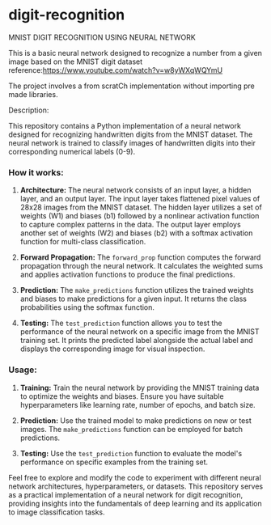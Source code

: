# digit-recognition
MNIST DIGIT RECOGNITION USING NEURAL NETWORK


This is a basic neural network designed to recognize a number from a given image based on the MNIST digit dataset
reference:https://www.youtube.com/watch?v=w8yWXqWQYmU


The project involves a from scratCh implementation without importing pre made libraries.

Description:

This repository contains a Python implementation of a neural network designed for recognizing handwritten digits from the MNIST dataset. The neural network is trained to classify images of handwritten digits into their corresponding numerical labels (0-9).

### How it works:

1. **Architecture:**
   The neural network consists of an input layer, a hidden layer, and an output layer. The input layer takes flattened pixel values of 28x28 images from the MNIST dataset. The hidden layer utilizes a set of weights (W1) and biases (b1) followed by a nonlinear activation function to capture complex patterns in the data. The output layer employs another set of weights (W2) and biases (b2) with a softmax activation function for multi-class classification.

2. **Forward Propagation:**
   The `forward_prop` function computes the forward propagation through the neural network. It calculates the weighted sums and applies activation functions to produce the final predictions.

3. **Prediction:**
   The `make_predictions` function utilizes the trained weights and biases to make predictions for a given input. It returns the class probabilities using the softmax function.

4. **Testing:**
   The `test_prediction` function allows you to test the performance of the neural network on a specific image from the MNIST training set. It prints the predicted label alongside the actual label and displays the corresponding image for visual inspection.

### Usage:
1. **Training:**
   Train the neural network by providing the MNIST training data to optimize the weights and biases. Ensure you have suitable hyperparameters like learning rate, number of epochs, and batch size.

2. **Prediction:**
   Use the trained model to make predictions on new or test images. The `make_predictions` function can be employed for batch predictions.

3. **Testing:**
   Use the `test_prediction` function to evaluate the model's performance on specific examples from the training set.

Feel free to explore and modify the code to experiment with different neural network architectures, hyperparameters, or datasets. This repository serves as a practical implementation of a neural network for digit recognition, providing insights into the fundamentals of deep learning and its application to image classification tasks.

